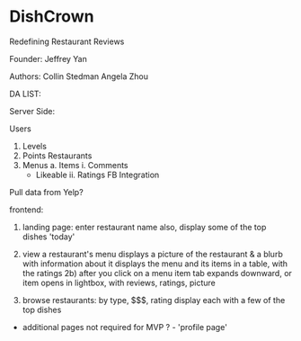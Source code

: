 DishCrown
=========

Redefining Restaurant Reviews

Founder:
Jeffrey Yan

Authors:
Collin Stedman
Angela Zhou


DA LIST:

Server Side:

Users
  1. Levels
  2. Points
Restaurants
  1. Menus
    a. Items
      i. Comments
        * Likeable
      ii. Ratings
FB Integration

Pull data from Yelp?


frontend: 
1) landing page: 
    enter restaurant name
    also, display some of the top dishes 'today'
2) view a restaurant's menu
    displays a picture of the restaurant & a blurb with information about it
    displays the menu and its items in a table, with the ratings 
    2b) after you click on a menu item
        tab expands downward, or item opens in lightbox, with reviews, ratings, picture

3) browse restaurants: 
    by type, $$$, rating
    display each with a few of the top dishes


- additional pages not required for MVP ? - 
'profile page'